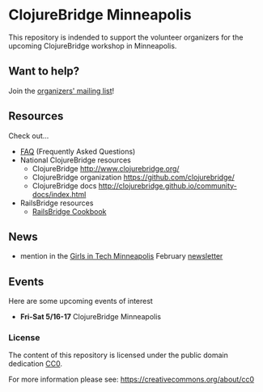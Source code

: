 # ClojureBridge Minneapolis

This repository is indended to support the volunteer organizers
for the upcoming ClojureBridge workshop in Minneapolis.

## Want to help?

Join the [organizers' mailing list](http://lists.info9.net/mailman/listinfo/clojurebridge-minneapolis)!

## Resources

Check out...

* [FAQ](FAQ.md) (Frequently Asked Questions)
* National ClojureBridge resources
  * ClojureBridge http://www.clojurebridge.org/
  * ClojureBridge organization https://github.com/clojurebridge/
  * ClojureBridge docs http://clojurebridge.github.io/community-docs/index.html
* RailsBridge resources
  * [RailsBridge Cookbook](https://github.com/railsbridge/docs/wiki/Cookbook)

## News

* mention in the [Girls in Tech Minneapolis](http://gitmsp.org/) February [newsletter](http://eepurl.com/MnLAP)

## Events

Here are some upcoming events of interest

* **Fri-Sat 5/16-17** ClojureBridge Minneapolis

### License

The content of this repository is licensed under the public domain dedication [CC0](LICENSE).

For more information please see: https://creativecommons.org/about/cc0
